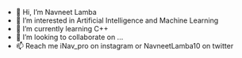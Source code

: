 - 👋 Hi, I’m Navneet Lamba
- 👀 I’m interested in Artificial Intelligence and Machine Learning
- 🌱 I’m currently learning C++
- 💞️ I’m looking to collaborate on ...
- 📫 Reach me iNav_pro on instagram or NavneetLamba10 on twitter

<!---
lnavneet331/lnavneet331 is a ✨ special ✨ repository because its `README.md` (this file) appears on your GitHub profile.
You can click the Preview link to take a look at your changes.
--->
